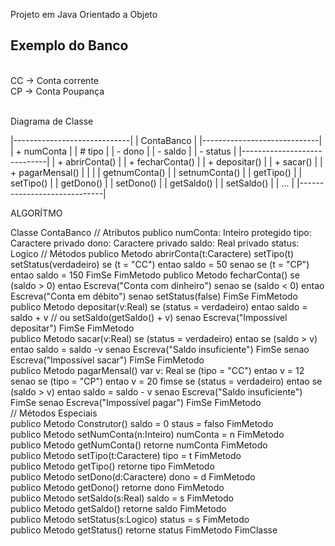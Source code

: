 Projeto em Java Orientado a Objeto

<body>

Exemplo do Banco
-----------------

<br> CC -> Conta corrente
<br> CP -> Conta Poupança


<br> Diagrama de Classe


<div>
|-----------------------------|
|         ContaBanco          |
|-----------------------------|
| +  numConta                 |
| #  tipo                     |
| -  dono                     |
| -  saldo                    |
| -  status                   |
|-----------------------------|
| +  abrirConta()             |
| +  fecharConta()            |
| +  depositar()              |
| +  sacar()                  |
| +  pagarMensal()            |
|                             |
|   getnumConta()             |
|   setnumConta()             |
|   getTipo()                 |
|   setTipo()                 |
|   getDono()                 |
|   setDono()                 |
|   getSaldo()                |
|   setSaldo()                |
|   ...                       |
|-----------------------------|


ALGORÍTMO

Classe ContaBanco
    // Atributos
    publico numConta: Inteiro
    protegido tipo: Caractere
    privado dono: Caractere
    privado saldo: Real
    privado status: Logico
    // Métodos
    publico Metodo abrirConta(t:Caractere)
        setTipo(t)
        setStatus(verdadeiro)
        se (t = "CC") entao
            saldo = 50
        senao se (t = "CP") entao
            saldo = 150
        FimSe
    FimMetodo
    publico Metodo fecharConta()
        se (saldo > 0) entao
            Escreva("Conta com dinheiro")
        senao se (saldo < 0) entao
            Escreva("Conta em débito")
        senao
            setStatus(false)
        FimSe
    FimMetodo    
    publico Metodo depositar(v:Real)
        se (status = verdadeiro) entao
            saldo = saldo + v // ou setSaldo(getSaldo() + v)
        senao
            Escreva("Impossível depositar")
        FimSe
    FimMetodo    
    publico Metodo sacar(v:Real)
        se (status = verdadeiro) entao
            se (saldo > v) entao
                saldo = saldo -v
            senao
                Escreva("Saldo insuficiente")
            FimSe
        senao
            Escreva("Impossível sacar")
        FimSe
    FimMetodo    
    publico Metodo pagarMensal()
        var v: Real
        se (tipo = "CC") entao
            v = 12
        senao se (tipo = "CP") entao
            v = 20
        fimse
        se (status = verdadeiro) entao
            se (saldo > v) entao
                saldo = saldo - v
            senao
                Escreva("Saldo insuficiente")
            FimSe
        senao
            Escreva("Impossível pagar")
        FimSe
    FimMetodo    
    // Métodos Especiais    
    publico Metodo Construtor()
        saldo = 0
        staus = falso
    FimMetodo    
    publico Metodo setNumConta(n:Inteiro)
        numConta = n
    FimMetodo    
    publico Metodo getNumConta()
        retorne numConta
    FimMetodo    
    publico Metodo setTipo(t:Caractere)
        tipo = t
    FimMetodo    
    publico Metodo getTipo()
        retorne tipo
    FimMetodo    
    publico Metodo setDono(d:Caractere)
        dono = d
    FimMetodo    
    publico Metodo getDono()
        retorne dono
    FimMetodo    
    publico Metodo setSaldo(s:Real)
        saldo = s
    FimMetodo    
    publico Metodo getSaldo()
        retorne saldo
    FimMetodo    
    publico Metodo setStatus(s:Logico)
        status = s
    FimMetodo    
    publico Metodo getStatus()
        retorne status
    FimMetodo
  FimClasse
</div>

</body>

    


